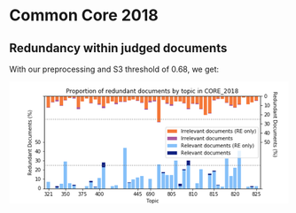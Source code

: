 # Common Core 2018

## Redundancy within judged documents

With our preprocessing and S3 threshold of 0.68, we get:

![Reproduction of Figure 4](reproduced-figure-4.png)


